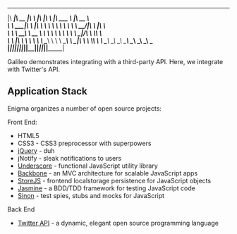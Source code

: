  ________  ________  ___       ___  ___       _______   ________     
|\   ____\|\   __  \|\  \     |\  \|\  \     |\  ___ \ |\   __  \    
\ \  \___|\ \  \|\  \ \  \    \ \  \ \  \    \ \   __/|\ \  \|\  \   
 \ \  \  __\ \   __  \ \  \    \ \  \ \  \    \ \  \_|/_\ \  \\\  \  
  \ \  \|\  \ \  \ \  \ \  \____\ \  \ \  \____\ \  \_|\ \ \  \\\  \ 
   \ \_______\ \__\ \__\ \_______\ \__\ \_______\ \_______\ \_______\
    \|_______|\|__|\|__|\|_______|\|__|\|_______|\|_______|\|_______|
                                                                     
                                                                     


Galileo demonstrates integrating with a third-party API. Here, we integrate with Twitter's API.

Application Stack
-----------

Enigma organizes a number of open source projects:

Front End:
* HTML5
* CSS3 - CSS3 preprocessor with superpowers
* [jQuery] - duh
* jNotify - sleak notifications to users
* [Underscore] - functional JavaScript utility library
* [Backbone] - an MVC architecture for scalable JavaScript apps
* [StoreJS] - frontend localstorage persistence for JavaScript objects
* [Jasmine] - a BDD/TDD framework for testing JavaScript code
* [Sinon] - test spies, stubs and mocks for JavaScript

Back End
* [Twitter API] - a dynamic, elegant open source programming language

	


[jQuery]:http://jquery.com
[Underscore]:http://underscorejs.org/
[Backbone]:http://backbonejs.org/
[Jasmine]:http://pivotal.github.io/jasmine/
[Sinon]:http://sinonjs.org/
[StoreJS]:https://github.com/marcuswestin/store.js/
[Twitter API]: https://dev.twitter.com/docs/api/1.1


